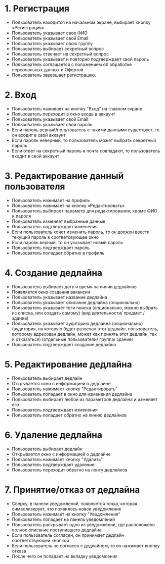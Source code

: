 # 1. **Регистрация**
* Пользователь находится на начальном экране, выбирает кнопку «Регистрация»
* Пользователь указывает свое ФИО
* Пользователь указывает свой Email
* Пользователь указывает свою группу
* Пользователь выбирает секретный вопрос
* Пользователь отвечает на секретный вопрос
* Пользователь указывает и повторно подтверждает свой пароль
* Пользователь соглашается с положением об обработке персональных данных и Офертой
* Пользователь завершает регистрацию.
# 2. **Вход**
* Пользователь наживает на кнопку "Вход" на главном экране
* Пользователь переходит в окно входа в аккаунт 
* Пользователь указывает свой Email
* Пользователь указывает свой пароль
* Если пароль верный/пользователь с такими данными существует, то он входит в свой аккаунт
* Если пароль неверный, то пользователь может выбрать секретный пароль
* Если ответ на секретный пароль и почта совпадают, то пользователь входит в свой аккаунт
# 3. **Редактирование данный пользователя**
* Пользователь нажимает на профиль
* Пользователь нажимает на кнопку «Редактировать»
* Пользователь выбирает параметр для редактирования, кроме ФИО и пароля
* Пользователь изменяет выбранные данные
* Пользователь подтверждает изменения 
* Если пользователь хочет изменить пароль, то он должен ввести текущий пароль в соответсвующее окно
* Если пароль верный, то он указывает новый пароль
* Пользователь подтверждает пароль
* Пользователь попадает обратно в профиль
# 4. **Создание дедлайна** 
* Пользователь выбирает дату и время на линии дедлайнов
* Появляется окно создания вакансии
* Пользователь указывает название дедлайна
* Пользователь указывает описание дедлайна (опционально)
* Пользователь указывает теги поиска (опционально, можно выбрать из списка, или создать самому) (вид деятельности/ предмет / здание)
* Пользователь указывает аудиторию дедлайна (опционально) (аудитория, на которую будет разослан этот дедлайн, пользователь, которому адресован дедлайн, может как принять этот дедлайн, так и отказаться) (отдельные пользователи/ группа/ здание)
* Пользователь подтверждает создание дедлайна
# 5. **Редактирование дедлайна**
* Пользователь выбирает дедлайн 
* Открывается окно с информацией о дедлайне
* Пользователь нажимает кнопку "Редактировать"
* Пользователь попадает в окно для изменения дедлайна
* Пользователь выбирает любой из параметров дедлайна и изменяет его
* Пользователь подтверждает изменения
* Пользователь попадает обратно на линию дедлайнов
# 6. **Удаление дедлайна**
* Пользователь выбирает дедлайн
* Открывается окно с информацией о дедлайне
* Пользователь нажимает кнопку "Удалить"
* Пользователь подтверждает удаление
* Пользователь переходит обратно на ленту дедлайнов
# 7. **Принятие/отказ от дедлайна**
* Сверху, в панели уведомлений, появляется точка, которая символизирует, что появилось новое уведомление
* Пользователь нажимает на кнопку "Уведомления"
* Пользователь попадает на панель уведомлений
* Пользователь раскрывает одно из уведомлений, где расположено полное описание поступившего дедлайна
* Если пользователь согласен, он принимает дедлайн соответствующей кнопкой
* Если пользователь не согласен с дедлайном, то он нажимает кнопку отказа
* После чего он попадает на вкладку уведомления
